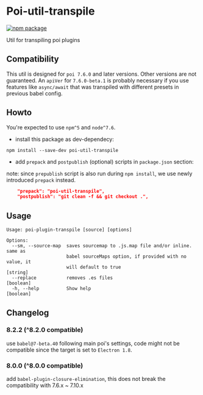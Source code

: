 # Poi-util-transpile


[![npm package][npm-badge]][npm]

Util for transpiling poi plugins

## Compatibility

This util is designed for `poi 7.6.0` and later versions. Other versions are not guaranteed. An `apiVer` for `7.6.0-beta.1` is probably necessary if you use features like `async/await` that was transpiled with different presets in previous babel config.

## Howto

You're expected to use `npm^5` and `node^7.6`.

- install this package as dev-dependecy:

```shell
npm install --save-dev poi-util-transpile
```
- add `prepack` and `postpublish` (optional) scripts in `package.json` section:

note: since `prepublish` script is also run during `npm install`, we use newly introduced `prepack` instead.

```json
    "prepack": "poi-util-transpile",
    "postpublish": "git clean -f && git checkout .",
```

## Usage

```
Usage: poi-plugin-transpile [source] [options]

Options:
  --sm, --source-map  saves sourcemap to .js.map file and/or inline. same as
                      babel sourceMaps option, if provided with no value, it
                      will default to true                              [string]
  --replace           removes .es files                                [boolean]
  -h, --help          Show help                                        [boolean]
```

## Changelog
### 8.2.2 (^8.2.0 compatible)
use `babel@7-beta.40` following main poi's settings, code might not be compatible since the target is set to `Electron 1.8`.

### 8.0.0 (^8.0.0 compatible)
add `babel-plugin-closure-elimination`, this does not break the compatibility with 7.6.x ~ 7.10.x

[npm-badge]: https://img.shields.io/npm/v/poi-util-transpile.svg?style=flat-square
[npm]: https://www.npmjs.org/package/poi-util-transpile
